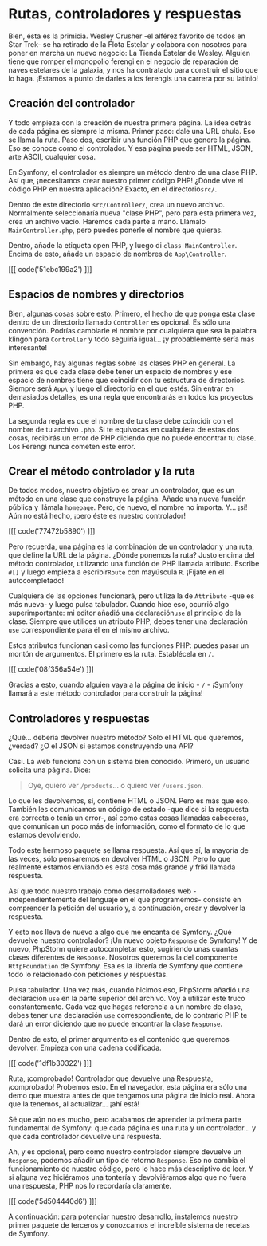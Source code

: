 # Rutas, controladores y respuestas

Bien, ésta es la primicia. Wesley Crusher -el alférez favorito de todos en Star Trek- se ha retirado de la Flota Estelar y colabora con nosotros para poner en marcha un nuevo negocio: La Tienda Estelar de Wesley. Alguien tiene que romper el monopolio ferengi en el negocio de reparación de naves estelares de la galaxia, y nos ha contratado para construir el sitio que lo haga. ¡Estamos a punto de darles a los ferengis una carrera por su latinio!

## Creación del controlador

Y todo empieza con la creación de nuestra primera página. La idea detrás de cada página es siempre la misma. Primer paso: dale una URL chula. Eso se llama la ruta. Paso dos, escribir una función PHP que genere la página. Eso se conoce como el controlador. Y esa página puede ser HTML, JSON, arte ASCII, cualquier cosa.

En Symfony, el controlador es siempre un método dentro de una clase PHP. Así que, ¡necesitamos crear nuestro primer código PHP! ¿Dónde vive el código PHP en nuestra aplicación? Exacto, en el directorio`src/`.

Dentro de este directorio `src/Controller/`, crea un nuevo archivo. Normalmente seleccionaría nueva "clase PHP", pero para esta primera vez, crea un archivo vacío. Haremos cada parte a mano. Llámalo `MainController.php`, pero puedes ponerle el nombre que quieras.

Dentro, añade la etiqueta open PHP, y luego di `class MainController`. Encima de esto, añade un espacio de nombres de `App\Controller`.

[[[ code('51ebc199a2') ]]]

## Espacios de nombres y directorios

Bien, algunas cosas sobre esto. Primero, el hecho de que ponga esta clase dentro de un directorio llamado `Controller` es opcional. Es sólo una convención. Podrías cambiarle el nombre por cualquiera que sea la palabra klingon para `Controller` y todo seguiría igual... ¡y probablemente sería más interesante!

Sin embargo, hay algunas reglas sobre las clases PHP en general. La primera es que cada clase debe tener un espacio de nombres y ese espacio de nombres tiene que coincidir con tu estructura de directorios. Siempre será `App\` y luego el directorio en el que estés. Sin entrar en demasiados detalles, es una regla que encontrarás en todos los proyectos PHP.

La segunda regla es que el nombre de tu clase debe coincidir con el nombre de tu archivo `.php`. Si te equivocas en cualquiera de estas dos cosas, recibirás un error de PHP diciendo que no puede encontrar tu clase. Los Ferengi nunca cometen este error.

## Crear el método controlador y la ruta

De todos modos, nuestro objetivo es crear un controlador, que es un método en una clase que construye la página. Añade una nueva función pública y llámala `homepage`. Pero, de nuevo, el nombre no importa. Y... ¡sí! Aún no está hecho, ¡pero éste es nuestro controlador!

[[[ code('77472b5890') ]]]

Pero recuerda, una página es la combinación de un controlador y una ruta, que define la URL de la página. ¿Dónde ponemos la ruta? Justo encima del método controlador, utilizando una función de PHP llamada atributo. Escribe `#[]` y luego empieza a escribir`Route` con mayúscula `R`. ¡Fíjate en el autocompletado!

Cualquiera de las opciones funcionará, pero utiliza la de `Attribute` -que es más nueva- y luego pulsa tabulador. Cuando hice eso, ocurrió algo superimportante: mi editor añadió una declaración`use` al principio de la clase. Siempre que utilices un atributo PHP, debes tener una declaración `use` correspondiente para él en el mismo archivo.

Estos atributos funcionan casi como las funciones PHP: puedes pasar un montón de argumentos. El primero es la ruta. Establécela en `/`.

[[[ code('08f356a54e') ]]]

Gracias a esto, cuando alguien vaya a la página de inicio - `/` - ¡Symfony llamará a este método controlador para construir la página!

## Controladores y respuestas

¿Qué... debería devolver nuestro método? Sólo el HTML que queremos, ¿verdad? ¿O el JSON si estamos construyendo una API?

Casi. La web funciona con un sistema bien conocido. Primero, un usuario solicita una página. Dice:

> Oye, quiero ver `/products`... o quiero ver `/users.json`.

Lo que les devolvemos, sí, contiene HTML o JSON. Pero es más que eso. También les comunicamos un código de estado -que dice si la respuesta era correcta o tenía un error-, así como estas cosas llamadas cabeceras, que comunican un poco más de información, como el formato de lo que estamos devolviendo.

Todo este hermoso paquete se llama respuesta. Así que sí, la mayoría de las veces, sólo pensaremos en devolver HTML o JSON. Pero lo que realmente estamos enviando es esta cosa más grande y friki llamada respuesta.

Así que todo nuestro trabajo como desarrolladores web -independientemente del lenguaje en el que programemos- consiste en comprender la petición del usuario y, a continuación, crear y devolver la respuesta.

Y esto nos lleva de nuevo a algo que me encanta de Symfony. ¿Qué devuelve nuestro controlador? ¡Un nuevo objeto `Response` de Symfony! Y de nuevo, PhpStorm quiere autocompletar esto, sugiriendo unas cuantas clases diferentes de `Response`. Nosotros queremos la del componente `HttpFoundation` de Symfony. Esa es la librería de Symfony que contiene todo lo relacionado con peticiones y respuestas.

Pulsa tabulador. Una vez más, cuando hicimos eso, PhpStorm añadió una declaración `use` en la parte superior del archivo. Voy a utilizar este truco constantemente. Cada vez que hagas referencia a un nombre de clase, debes tener una declaración `use` correspondiente, de lo contrario PHP te dará un error diciendo que no puede encontrar la clase `Response`.

Dentro de esto, el primer argumento es el contenido que queremos devolver. Empieza con una cadena codificada.

[[[ code('1df1b30322') ]]]

Ruta, ¡comprobado! Controlador que devuelve una Respuesta, ¡comprobado! Probemos esto. En el navegador, esta página era sólo una demo que muestra antes de que tengamos una página de inicio real. Ahora que la tenemos, al actualizar... ¡ahí está!

Sé que aún no es mucho, pero acabamos de aprender la primera parte fundamental de Symfony: que cada página es una ruta y un controlador... y que cada controlador devuelve una respuesta.

Ah, y es opcional, pero como nuestro controlador siempre devuelve un `Response`, podemos añadir un tipo de retorno `Response`. Eso no cambia el funcionamiento de nuestro código, pero lo hace más descriptivo de leer. Y si alguna vez hiciéramos una tontería y devolviéramos algo que no fuera una respuesta, PHP nos lo recordaría claramente.

[[[ code('5d504440d6') ]]]

A continuación: para potenciar nuestro desarrollo, instalemos nuestro primer paquete de terceros y conozcamos el increíble sistema de recetas de Symfony.

